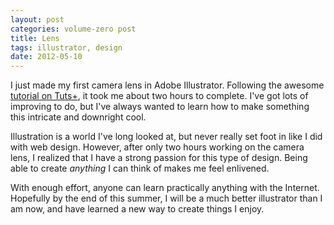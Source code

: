 ```yaml
---
layout: post
categories: volume-zero post
title: Lens
tags: illustrator, design
date: 2012-05-10
---
```


I just made my first camera lens in Adobe Illustrator. Following the awesome [tutorial on Tuts+](http://vector.tutsplus.com/tutorials/illustration/create-an-aperture-style-camera-lens-icon/), it took me about two hours to complete. I've got lots of improving to do, but I've always wanted to learn how to make something this intricate and downright cool.

Illustration is a world I've long looked at, but never really set foot in like I did with web design. However, after only two hours working on the camera lens, I realized that I have a strong passion for this type of design. Being able to create *anything* I can think of makes me feel enlivened.

With enough effort, anyone can learn practically anything with the Internet. Hopefully by the end of this summer, I will be a much better illustrator than I am now, and have learned a new way to create things I enjoy.
